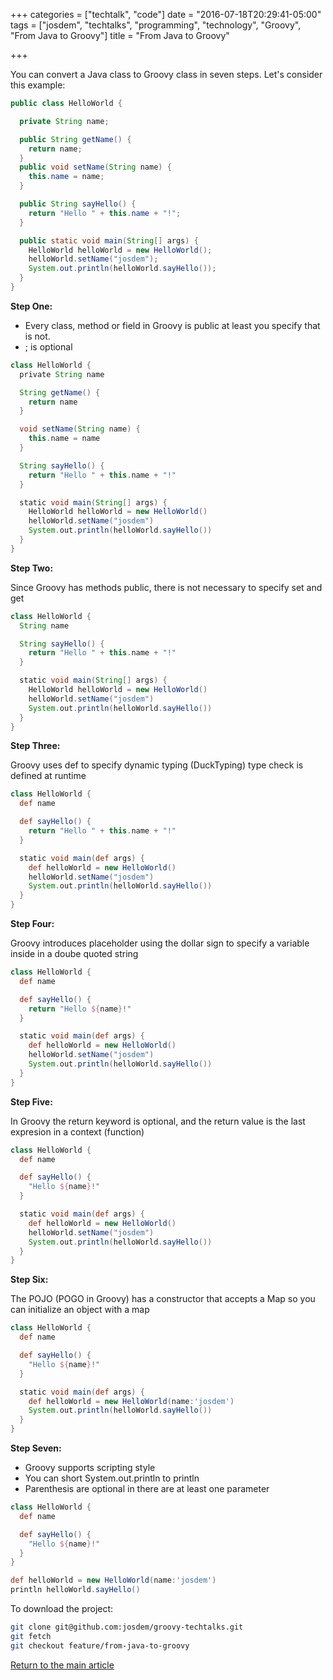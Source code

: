 +++
categories = ["techtalk", "code"]
date = "2016-07-18T20:29:41-05:00"
tags = ["josdem", "techtalks", "programming", "technology", "Groovy", "From Java to Groovy"]
title = "From Java to Groovy"

+++

You can convert a Java class to Groovy class in seven steps. Let's consider this example:

```java
public class HelloWorld {

  private String name;

  public String getName() {
    return name;
  }
  public void setName(String name) {
    this.name = name;
  }

  public String sayHello() {
    return "Hello " + this.name + "!";
  }

  public static void main(String[] args) {
    HelloWorld helloWorld = new HelloWorld();
    helloWorld.setName("josdem");
    System.out.println(helloWorld.sayHello());
  }
}
```

**Step One:**

  * Every class, method or field in Groovy is public at least you specify that is not.
  * ; is optional

```groovy
class HelloWorld {
  private String name

  String getName() {
    return name
  }

  void setName(String name) {
    this.name = name
  }

  String sayHello() {
    return "Hello " + this.name + "!"
  }

  static void main(String[] args) {
    HelloWorld helloWorld = new HelloWorld()
    helloWorld.setName("josdem")
    System.out.println(helloWorld.sayHello())
  }
}
```

**Step Two:**

Since Groovy has methods public, there is not necessary to specify set and get

```groovy
class HelloWorld {
  String name

  String sayHello() {
    return "Hello " + this.name + "!"
  }

  static void main(String[] args) {
    HelloWorld helloWorld = new HelloWorld()
    helloWorld.setName("josdem")
    System.out.println(helloWorld.sayHello())
  }
}
```

**Step Three:**

Groovy uses def to specify dynamic typing (DuckTyping) type check is defined at runtime

```groovy
class HelloWorld {
  def name

  def sayHello() {
    return "Hello " + this.name + "!"
  }

  static void main(def args) {
    def helloWorld = new HelloWorld()
    helloWorld.setName("josdem")
    System.out.println(helloWorld.sayHello())
  }
}
```

**Step Four:**

Groovy introduces placeholder using the dollar sign to specify a variable inside in a doube quoted string

```groovy
class HelloWorld {
  def name

  def sayHello() {
    return "Hello ${name}!"
  }

  static void main(def args) {
    def helloWorld = new HelloWorld()
    helloWorld.setName("josdem")
    System.out.println(helloWorld.sayHello())
  }
}
```

**Step Five:**

In Groovy the return keyword is optional, and the return value is the last expresion in a context (function)

```groovy
class HelloWorld {
  def name

  def sayHello() {
    "Hello ${name}!"
  }

  static void main(def args) {
    def helloWorld = new HelloWorld()
    helloWorld.setName("josdem")
    System.out.println(helloWorld.sayHello())
  }
}
```

**Step Six:**

The POJO (POGO in Groovy) has a constructor that accepts a Map so you can initialize an object with a map

```groovy
class HelloWorld {
  def name

  def sayHello() {
    "Hello ${name}!"
  }

  static void main(def args) {
    def helloWorld = new HelloWorld(name:'josdem')
    System.out.println(helloWorld.sayHello())
  }
}
```

**Step Seven:**

* Groovy supports scripting style
* You can short System.out.println to println
* Parenthesis are optional in there are at least one parameter

```groovy
class HelloWorld {
  def name

  def sayHello() {
    "Hello ${name}!"
  }
}

def helloWorld = new HelloWorld(name:'josdem')
println helloWorld.sayHello()
```

To download the project:

```bash
git clone git@github.com:josdem/groovy-techtalks.git
git fetch
git checkout feature/from-java-to-groovy
```

[Return to the main article](/techtalk/groovy)

